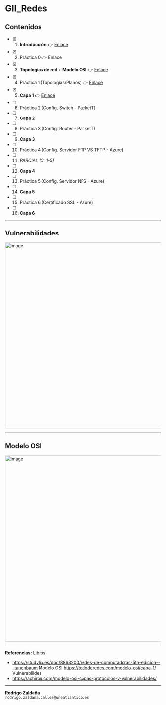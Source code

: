 # GII_Redes
## Contenidos
- [X] 1. **Introducción** 👉 [Enlace](https://docs.google.com/presentation/d/1yr5lPUGB0K5CXoYkVqf3hYfCPm9T3z6tUipzuGNCgBI/edit?usp=sharing)
- [X] 2. Práctica 0 👉 [Enlace](https://github.com/calles/GII_Redes/blob/main/Pr%C3%A1cticas/Práctica-0.md)
- [X] 3. **Topologias de red + Modelo OSI** 👉 [Enlace](https://docs.google.com/presentation/d/1-JkrwUe8DYdOCVBbtC1jZSPmkWYSMAfA/edit?usp=sharing&ouid=115557200077044032866&rtpof=true&sd=true)
- [X] 4. Práctica 1 (Topologías/Planos) 👉 [Enlace](https://github.com/calles/GII_Redes/blob/main/Pr%C3%A1cticas/Pr%C3%A1ctica-1.md)
- [X] 5. **Capa 1** 👉 [Enlace](https://docs.google.com/presentation/d/1ElIE2LRI19tMBt3zsbkMTexCv2nGq9RQ/edit?usp=sharing&ouid=115557200077044032866&rtpof=true&sd=true)
- [ ] 6. Práctica 2 (Config. Switch - PacketT)
- [ ] 7. **Capa 2**
- [ ] 8. Práctica 3 (Config. Router - PacketT)
- [ ] 9. **Capa 3**
- [ ] 10. Práctica 4 (Config. Servidor FTP VS TFTP - Azure)
- [ ] 11. _PARCIAL (C. 1-5)_
- [ ] 12. **Capa 4**
- [ ] 13. Práctica 5 (Config. Servidor NFS - Azure)
- [ ] 14. **Capa 5**
- [ ] 15. Práctica 6 (Certificado SSL - Azure)
- [ ] 16. **Capa 6**
_________
## Vulnerabilidades
<img width="600" alt="image" src="https://github.com/calles/GII_Redes/assets/22343642/8f781e97-1d68-43b0-9bc2-d355b5774c8e"><br/>
_________
## Modelo OSI
<img width="600" alt="image" src="https://github.com/calles/GII_Redes/assets/22343642/60b6ae2f-0b27-4609-a38b-068dc64d3642"><br/>
_________
**Referencias:**
Libros
- https://studylib.es/doc/8863200/redes-de-computadoras-5ta-edicion---tanenbaum
Modelo OSI
https://tododeredes.com/modelo-osi/capa-1/
Vulnerabilides
- https://achirou.com/modelo-osi-capas-protocolos-y-vulnerabilidades/
_________
**Rodrigo Zaldaña** <br/>
`rodrigo.zaldana.calles@uneatlantico.es`

